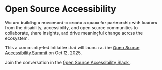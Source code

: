 # Open Source Accessibility

We are building a movement to create a space for partnership with leaders from the disability, accessibility, and open source communities to collaborate, share insights, and drive meaningful change across the ecosystem.

This a community-led initiative that will launch at the [Open Source Accessibility Summit](https://2025.allthingsopen.org/open-source-accessibility-summit) on Oct 12, 2025. 

Join the conversation in the [Open Source Accessibility Slack ](https://join.slack.com/t/opensourceacc-kab3997/shared_invite/zt-39veighf6-ANp0KNyuMnITxGYMGCGFIA).
